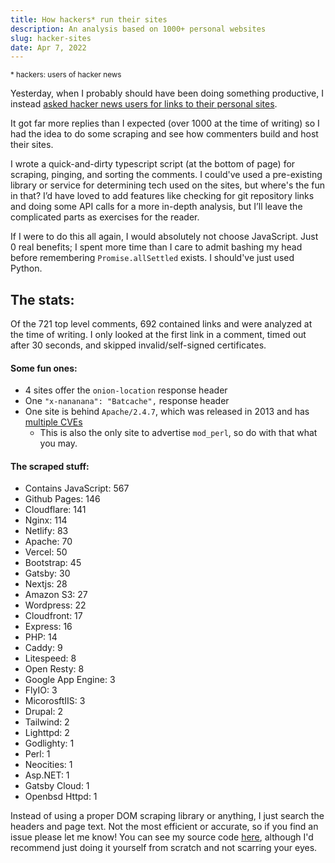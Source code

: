```yaml
---
title: How hackers* run their sites
description: An analysis based on 1000+ personal websites
slug: hacker-sites
date: Apr 7, 2022
---
```


<small>\* hackers: users of hacker news</small>

Yesterday, when I probably should have been doing something productive, I instead [asked hacker news users for links to their personal sites](<(https://news.ycombinator.com/item?id=30934529)>).

It got far more replies than I expected (over 1000 at the time of writing) so I had the idea to do some scraping and see how commenters build and host their sites.

I wrote a quick-and-dirty typescript script (at the bottom of page) for scraping, pinging, and sorting the comments. I could've used a pre-existing library or service for determining tech used on the sites, but where's the fun in that? I’d have loved to add features like checking for git repository links and doing some API calls for a more in-depth analysis, but I’ll leave the complicated parts as exercises for the reader.

If I were to do this all again, I would absolutely not choose JavaScript. Just 0 real benefits; I spent more time than I care to admit bashing my head before remembering `Promise.allSettled` exists. I should've just used Python.

## The stats:

Of the 721 top level comments, 692 contained links and were analyzed at the time of writing. I only looked at the first link in a comment, timed out after 30 seconds, and skipped invalid/self-signed certificates.

#### Some fun ones:

- 4 sites offer the `onion-location` response header
- One `"x-nananana": "Batcache",` response header
- One site is behind `Apache/2.4.7`, which was released in 2013 and has [multiple CVEs](https://www.cvedetails.com/vulnerability-list/vendor_id-45/product_id-66/version_id-524064/Apache-Http-Server-2.4.7.html)
  - This is also the only site to advertise `mod_perl`, so do with that what you may.

#### The scraped stuff:

- Contains JavaScript: 567
- Github Pages: 146
- Cloudflare: 141
- Nginx: 114
- Netlify: 83
- Apache: 70
- Vercel: 50
- Bootstrap: 45
- Gatsby: 30
- Nextjs: 28
- Amazon S3: 27
- Wordpress: 22
- Cloudfront: 17
- Express: 16
- PHP: 14
- Caddy: 9
- Litespeed: 8
- Open Resty: 8
- Google App Engine: 3
- FlyIO: 3
- MicorosftIIS: 3
- Drupal: 2
- Tailwind: 2
- Lighttpd: 2
- Godlighty: 1
- Perl: 1
- Neocities: 1
- Asp.NET: 1
- Gatsby Cloud: 1
- Openbsd Httpd: 1

Instead of using a proper DOM scraping library or anything, I just search the headers and page text. Not the most efficient or accurate, so if you find an issue please let me know! You can see my source code [here](https://paste.maxleiter.com/post/17dd30b8-4fd2-4270-a8a4-c6aab73a0211), although I'd recommend just doing it yourself from scratch and not scarring your eyes.
